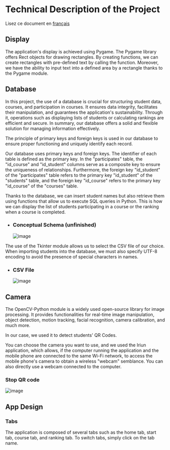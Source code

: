 # Technical Description of the Project

Lisez ce document en [français](doc.md)

## Display

The application's display is achieved using Pygame. The Pygame library offers Rect objects for drawing rectangles. By creating functions, we can create rectangles with pre-defined text by calling the function. Moreover, we have the ability to input text into a defined area by a rectangle thanks to the Pygame module.

## Database

In this project, the use of a database is crucial for structuring student data, courses, and participation in courses. It ensures data integrity, facilitates their manipulation, and guarantees the application's sustainability. Through it, operations such as displaying lists of students or calculating rankings are efficient and secure. In summary, our database offers a solid and flexible solution for managing information effectively.

The principle of primary keys and foreign keys is used in our database to ensure proper functioning and uniquely identify each record.

Our database uses primary keys and foreign keys. The identifier of each table is defined as the primary key. In the "participates" table, the "id_course" and "id_student" columns serve as a composite key to ensure the uniqueness of relationships. Furthermore, the foreign key "id_student" of the "participates" table refers to the primary key "id_student" of the "students" table, and the foreign key "id_course" refers to the primary key "id_course" of the "courses" table.

Thanks to the database, we can insert student names but also retrieve them using functions that allow us to execute SQL queries in Python. This is how we can display the list of students participating in a course or the ranking when a course is completed.

- ### Conceptual Schema (unfinished)

  ![image](https://github.com/RB-2804/Cr0ss-iT/assets/130835974/8b9f2090-18c7-446a-aef5-8e6a9d193e28)

The use of the Tkinter module allows us to select the CSV file of our choice. When importing students into the database, we must also specify UTF-8 encoding to avoid the presence of special characters in names.

- ### CSV File
  ![image](https://github.com/RB-2804/Cr0ss-iT/assets/130835974/82d55768-fcd8-48af-9c92-39b79900e3cf)

## Camera

The OpenCV-Python module is a widely used open-source library for image processing. It provides functionalities for real-time image manipulation, object detection, motion tracking, facial recognition, camera calibration, and much more.

In our case, we used it to detect students' QR Codes.

You can choose the camera you want to use, and we used the Iriun application, which allows, if the computer running the application and the mobile phone are connected to the same Wi-Fi network, to access the mobile phone's camera to obtain a wireless "webcam" semblance. You can also directly use a webcam connected to the computer.

### Stop QR code
![image](https://github.com/RB-2804/Cr0ss-iT/assets/130835974/6d0d92a4-0995-45c4-bfba-738180cd7434)


## App Design

### Tabs

The application is composed of several tabs such as the home tab, start tab, course tab, and ranking tab. To switch tabs, simply click on the tab name.
